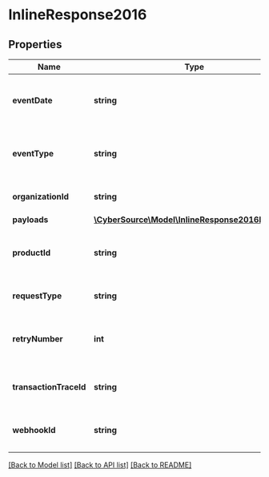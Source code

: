 # InlineResponse2016

## Properties
Name | Type | Description | Notes
------------ | ------------- | ------------- | -------------
**eventDate** | **string** | Date that the webhook was delivered | [optional] 
**eventType** | **string** | The event name the webhook was delivered for | [optional] 
**organizationId** | **string** | The Organization Identifier. | [optional] 
**payloads** | [**\CyberSource\Model\InlineResponse2016Payloads**](InlineResponse2016Payloads.md) |  | [optional] 
**productId** | **string** | The product the webhook was delivered for | [optional] 
**requestType** | **string** | Identifies the the type of request | [optional] 
**retryNumber** | **int** | The number of retry attempts for a given webhook | [optional] 
**transactionTraceId** | **string** | The identifier for the webhook | [optional] 
**webhookId** | **string** | The identifier of the subscription | [optional] 

[[Back to Model list]](../README.md#documentation-for-models) [[Back to API list]](../README.md#documentation-for-api-endpoints) [[Back to README]](../README.md)


